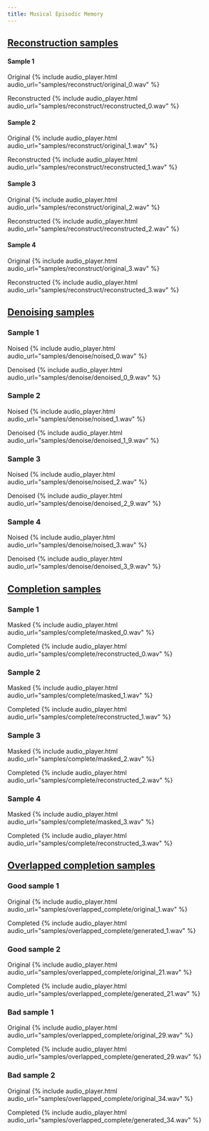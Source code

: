 ```yaml
---
title: Musical Episodic Memory
---
```


## [Reconstruction samples](#reconstruction-samples)

#### Sample 1
Original
{% include audio_player.html audio_url="samples/reconstruct/original_0.wav" %}

Reconstructed
{% include audio_player.html audio_url="samples/reconstruct/reconstructed_0.wav" %}

#### Sample 2
Original
{% include audio_player.html audio_url="samples/reconstruct/original_1.wav" %}

Reconstructed
{% include audio_player.html audio_url="samples/reconstruct/reconstructed_1.wav" %}

#### Sample 3
Original
{% include audio_player.html audio_url="samples/reconstruct/original_2.wav" %}

Reconstructed
{% include audio_player.html audio_url="samples/reconstruct/reconstructed_2.wav" %}

#### Sample 4
Original
{% include audio_player.html audio_url="samples/reconstruct/original_3.wav" %}

Reconstructed
{% include audio_player.html audio_url="samples/reconstruct/reconstructed_3.wav" %}

## [Denoising samples](#denoising-samples)

### Sample 1
Noised
{% include audio_player.html audio_url="samples/denoise/noised_0.wav" %}

Denoised
{% include audio_player.html audio_url="samples/denoise/denoised_0_9.wav" %}

### Sample 2
Noised
{% include audio_player.html audio_url="samples/denoise/noised_1.wav" %}

Denoised
{% include audio_player.html audio_url="samples/denoise/denoised_1_9.wav" %}

### Sample 3
Noised
{% include audio_player.html audio_url="samples/denoise/noised_2.wav" %}

Denoised
{% include audio_player.html audio_url="samples/denoise/denoised_2_9.wav" %}

### Sample 4
Noised
{% include audio_player.html audio_url="samples/denoise/noised_3.wav" %}

Denoised
{% include audio_player.html audio_url="samples/denoise/denoised_3_9.wav" %}

## [Completion samples](#completion-samples)
### Sample 1
Masked
{% include audio_player.html audio_url="samples/complete/masked_0.wav" %}

Completed
{% include audio_player.html audio_url="samples/complete/reconstructed_0.wav" %}

### Sample 2
Masked
{% include audio_player.html audio_url="samples/complete/masked_1.wav" %}

Completed
{% include audio_player.html audio_url="samples/complete/reconstructed_1.wav" %}

### Sample 3
Masked
{% include audio_player.html audio_url="samples/complete/masked_2.wav" %}

Completed
{% include audio_player.html audio_url="samples/complete/reconstructed_2.wav" %}

### Sample 4
Masked
{% include audio_player.html audio_url="samples/complete/masked_3.wav" %}

Completed
{% include audio_player.html audio_url="samples/complete/reconstructed_3.wav" %}

## [Overlapped completion samples](#overlapped-completion-samples)
### Good sample 1
Original
{% include audio_player.html audio_url="samples/overlapped_complete/original_1.wav" %}

Completed
{% include audio_player.html audio_url="samples/overlapped_complete/generated_1.wav" %}

### Good sample 2
Original
{% include audio_player.html audio_url="samples/overlapped_complete/original_21.wav" %}

Completed
{% include audio_player.html audio_url="samples/overlapped_complete/generated_21.wav" %}

### Bad sample 1
Original
{% include audio_player.html audio_url="samples/overlapped_complete/original_29.wav" %}

Completed
{% include audio_player.html audio_url="samples/overlapped_complete/generated_29.wav" %}

### Bad sample 2
Original
{% include audio_player.html audio_url="samples/overlapped_complete/original_34.wav" %}

Completed
{% include audio_player.html audio_url="samples/overlapped_complete/generated_34.wav" %}
